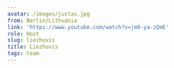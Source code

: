```yaml
---
avatar: /images/justas.jpg
from: Berlin/Lithuania
link: 'https://www.youtube.com/watch?v=jm0-ya-zQmE'
role: Host
slug: liezhuvis
title: Liezhuvis
tags: team
---
```


